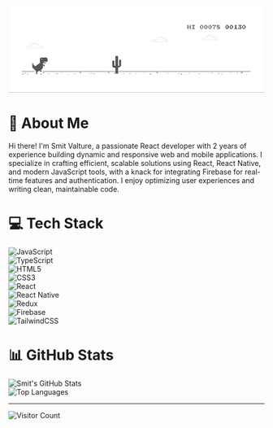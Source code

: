 <a href="https://chromedino.com">
  <picture>
    <source media="(prefers-color-scheme: dark)" srcset="./public/README/img/dino-dark.gif" />
    <source media="(prefers-color-scheme: light)" srcset="./public/README/img/dino.gif" />
    <img alt="https://smitvalture.netlify.app" src="./public/README/img/dino.gif" />
  </picture>
</a>


# 💫 About Me
Hi there! I'm Smit Valture, a passionate React developer with 2 years of experience building dynamic and responsive web and mobile applications. I specialize in crafting efficient, scalable solutions using React, React Native, and modern JavaScript tools, with a knack for integrating Firebase for real-time features and authentication. I enjoy optimizing user experiences and writing clean, maintainable code.

# 💻 Tech Stack
![JavaScript](https://img.shields.io/badge/javascript-%23323330.svg?style=for-the-badge&logo=javascript&logoColor=%23F7DF1E)  
![TypeScript](https://img.shields.io/badge/typescript-%23007ACC.svg?style=for-the-badge&logo=typescript&logoColor=white)  
![HTML5](https://img.shields.io/badge/html5-%23E34F26.svg?style=for-the-badge&logo=html5&logoColor=white)  
![CSS3](https://img.shields.io/badge/css3-%231572B6.svg?style=for-the-badge&logo=css3&logoColor=white)  
![React](https://img.shields.io/badge/react-%2320232a.svg?style=for-the-badge&logo=react&logoColor=%2361DAFB)  
![React Native](https://img.shields.io/badge/react_native-%2320232a.svg?style=for-the-badge&logo=react&logoColor=%2361DAFB)  
![Redux](https://img.shields.io/badge/redux-%23593d88.svg?style=for-the-badge&logo=redux&logoColor=white)  
![Firebase](https://img.shields.io/badge/firebase-%23039BE5.svg?style=for-the-badge&logo=firebase)  
![TailwindCSS](https://img.shields.io/badge/tailwindcss-%2338B2AC.svg?style=for-the-badge&logo=tailwind-css&logoColor=white)

# 📊 GitHub Stats
![Smit's GitHub Stats](https://github-readme-stats.vercel.app/api?username=smitvalture&show_icons=true&theme=radical)  
![Top Languages](https://github-readme-stats.vercel.app/api/top-langs/?username=smitvalture&layout=compact&theme=radical)

---
![Visitor Count](https://visitcount.itsvg.in/api?id=smitvalture&icon=0&color=0)
